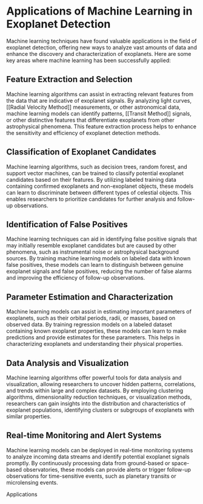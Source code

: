 # Applications of Machine Learning in Exoplanet Detection

Machine learning techniques have found valuable applications in the field of exoplanet detection, offering new ways to analyze vast amounts of data and enhance the discovery and characterization of exoplanets. Here are some key areas where machine learning has been successfully applied:

## Feature Extraction and Selection

Machine learning algorithms can assist in extracting relevant features from the data that are indicative of exoplanet signals. By analyzing light curves, [[Radial Velocity Method]] measurements, or other astronomical data, machine learning models can identify patterns, [[Transit Method]] signals, or other distinctive features that differentiate exoplanets from other astrophysical phenomena. This feature extraction process helps to enhance the sensitivity and efficiency of exoplanet detection methods.

## Classification of Exoplanet Candidates

Machine learning algorithms, such as decision trees, random forest, and support vector machines, can be trained to classify potential exoplanet candidates based on their features. By utilizing labeled training data containing confirmed exoplanets and non-exoplanet objects, these models can learn to discriminate between different types of celestial objects. This enables researchers to prioritize candidates for further analysis and follow-up observations.

## Identification of False Positives

Machine learning techniques can aid in identifying false positive signals that may initially resemble exoplanet candidates but are caused by other phenomena, such as instrumental noise or astrophysical background sources. By training machine learning models on labeled data with known false positives, these models can learn to distinguish between genuine exoplanet signals and false positives, reducing the number of false alarms and improving the efficiency of follow-up observations.

## Parameter Estimation and Characterization

Machine learning models can assist in estimating important parameters of exoplanets, such as their orbital periods, radii, or masses, based on observed data. By training regression models on a labeled dataset containing known exoplanet properties, these models can learn to make predictions and provide estimates for these parameters. This helps in characterizing exoplanets and understanding their physical properties.

## Data Analysis and Visualization

Machine learning algorithms offer powerful tools for data analysis and visualization, allowing researchers to uncover hidden patterns, correlations, and trends within large and complex datasets. By employing clustering algorithms, dimensionality reduction techniques, or visualization methods, researchers can gain insights into the distribution and characteristics of exoplanet populations, identifying clusters or subgroups of exoplanets with similar properties.

## Real-time Monitoring and Alert Systems

Machine learning models can be deployed in real-time monitoring systems to analyze incoming data streams and identify potential exoplanet signals promptly. By continuously processing data from ground-based or space-based observatories, these models can provide alerts or trigger follow-up observations for time-sensitive events, such as planetary transits or microlensing events.


Applications